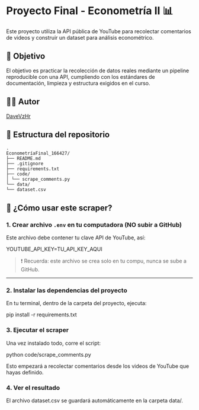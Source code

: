 # Proyecto Final - Econometría II 📊

Este proyecto utiliza la API pública de YouTube para recolectar comentarios de videos y construir un dataset para análisis econométrico.

## 🧠 Objetivo

El objetivo es practicar la recolección de datos reales mediante un pipeline reproducible con una API, cumpliendo con los estándares de documentación, limpieza y estructura exigidos en el curso.

## 👨‍💻 Autor

[DaveVzHr](https://github.com/DaveVzHr)

## 📁 Estructura del repositorio
```
.
EconometríaFinal_166427/
├── README.md
├── .gitignore
├── requirements.txt
├── code/
│ └── scrape_comments.py
└── data/
└── dataset.csv
```

## 🚀 ¿Cómo usar este scraper?

### 1. Crear archivo `.env` en tu computadora (NO subir a GitHub)

Este archivo debe contener tu clave API de YouTube, así:

YOUTUBE_API_KEY=TU_API_KEY_AQUI


> ❗ Recuerda: este archivo se crea solo en tu compu, nunca se sube a GitHub.

---

### 2. Instalar las dependencias del proyecto

En tu terminal, dentro de la carpeta del proyecto, ejecuta:

pip install -r requirements.txt


### 3. Ejecutar el scraper

Una vez instalado todo, corre el script:

python code/scrape_comments.py

Esto empezará a recolectar comentarios desde los videos de YouTube que hayas definido.

### 4. Ver el resultado

El archivo dataset.csv se guardará automáticamente en la carpeta data/.

